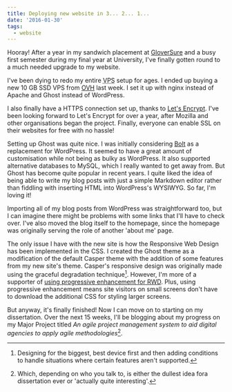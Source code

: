 ```yaml
---
title: Deploying new website in 3... 2... 1...
date: '2016-01-30'
tags:
  - website
---
```


Hooray! After a year in my sandwich placement at [GloverSure](//www.gloversure.co.uk/) and a busy first semester during my final year at University, I've finally gotten round to a much needed upgrade to my website.

I've been dying to redo my entire <abbr title="Virtual Private Server">VPS</abbr> setup for ages. I ended up buying a new 10 GB SSD VPS from [OVH](//ovh.co.uk/) last week. I set it up with nginx instead of Apache and Ghost instead of WordPress.

I also finally have a HTTPS connection set up, thanks to [Let's Encrypt](https://letsencrypt.org/). I've been looking forward to Let's Encrypt for over a year, after Mozilla and other organisations began the project. Finally, everyone can enable SSL on their websites for free with no hassle!

Setting up Ghost was quite nice. I was initially considering [Bolt](//bolt.cm/) as a replacement for WordPress. It seemed to have a great amount of customisation while not being as bulky as WordPress. It also supported alternative databases to MySQL, which I really wanted to get away from. But Ghost has become quite popular in recent years. I quite liked the idea of being able to write my blog posts with just a simple Markdown editor rather than fiddling with inserting HTML into WordPress's WYSIWYG. So far, I'm loving it!

Importing all of my blog posts from WordPress was straightforward too, but I can imagine there might be problems with some links that I'll have to check over. I've also moved the blog itself to the homepage, since the homepage was originally serving the role of another 'about me' page.

The only issue I have with the new site is how the Responsive Web Design has been implemented in the CSS. I created the Ghost theme as a modification of the default Casper theme with the addition of some features from my new site's theme. Casper's responsive design was originally made using the graceful degradation technique[^1]. However, I'm more of a supporter of [using progressive enhancement for RWD](//joshtumath.uk/2013/08/15/the-importance-of-responsive-web-design/). Plus, using progressive enhancement means site visitors on small screens don't have to download the additional CSS for styling larger screens.

But anyway, it's finally finished! Now I can move on to starting on my dissertation. Over the next 15 weeks, I'll be blogging about my progress on my Major Project titled _An agile project management system to aid digital agencies to apply agile methodologies_[^2].

[^1]: Designing for the biggest, best device first and then adding conditions to handle situations where certain features aren't supported.
[^2]: Which, depending on who you talk to, is either the dullest idea fora dissertation ever or 'actually quite interesting'.

